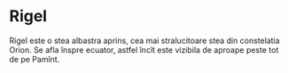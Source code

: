 # Rigel

Rigel este o stea albastra aprins, cea mai stralucitoare stea din constelatia
Orion. Se afla înspre ecuator, astfel încît este vizibila de aproape peste tot
de pe Pamînt.
